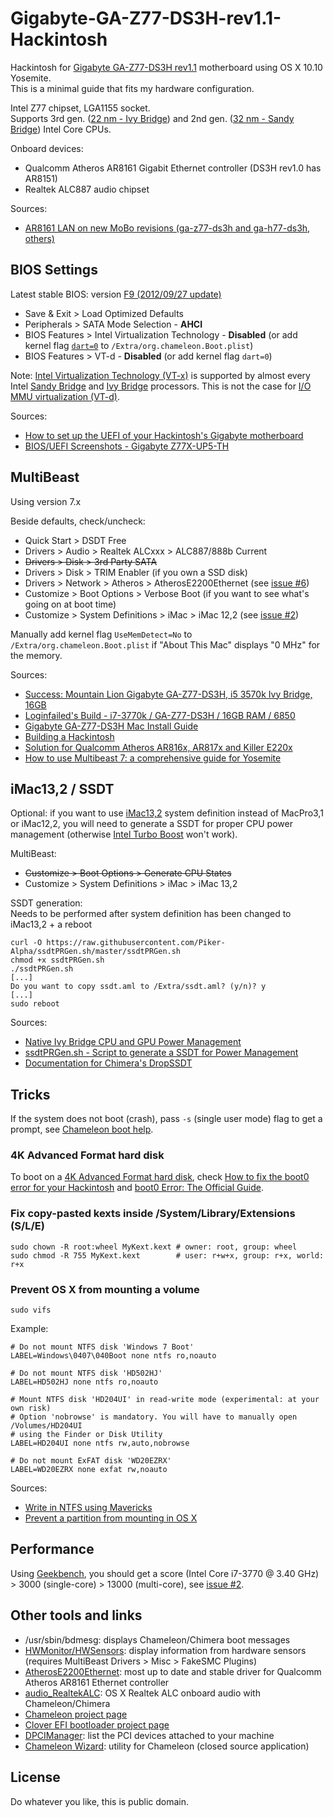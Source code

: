 # Gigabyte-GA-Z77-DS3H-rev1.1-Hackintosh

Hackintosh for [Gigabyte GA-Z77-DS3H rev1.1](http://www.gigabyte.com/products/product-page.aspx?pid=4326) motherboard using OS X 10.10 Yosemite.  
This is a minimal guide that fits my hardware configuration.

Intel Z77 chipset, LGA1155 socket.  
Supports 3rd gen. ([22 nm - Ivy Bridge](http://en.wikipedia.org/wiki/Ivy_Bridge_(microarchitecture))) and 2nd gen. ([32 nm - Sandy Bridge](http://en.wikipedia.org/wiki/Sandy_Bridge)) Intel Core CPUs.

Onboard devices:
- Qualcomm Atheros AR8161 Gigabit Ethernet controller (DS3H rev1.0 has AR8151)
- Realtek ALC887 audio chipset

Sources:
- [AR8161 LAN on new MoBo revisions (ga-z77-ds3h and ga-h77-ds3h, others)](http://www.tonymacx86.com/desktop-compatibility/77447-ar8161-lan-new-mobo-revisions-ga-z77-ds3h-ga-h77-ds3h-others.html)

## BIOS Settings

Latest stable BIOS: version [F9 (2012/09/27 update)](http://www.gigabyte.com/products/product-page.aspx?pid=4326#bios)
- Save & Exit > Load Optimized Defaults
- Peripherals > SATA Mode Selection - **AHCI**
- BIOS Features > Intel Virtualization Technology - **Disabled** (or add kernel flag [`dart=0`](https://github.com/tkrotoff/Gigabyte-GA-Z77-DS3H-rev1.1-Hackintosh/issues/1) to `/Extra/org.chameleon.Boot.plist`)
- BIOS Features > VT-d - **Disabled** (or add kernel flag `dart=0`)

Note: [Intel Virtualization Technology (VT-x)](http://en.wikipedia.org/wiki/X86_virtualization#Intel_virtualization_.28VT-x.29)
is supported by almost every Intel [Sandy Bridge](http://en.wikipedia.org/wiki/Sandy_Bridge_%28microarchitecture%29)
and [Ivy Bridge](http://en.wikipedia.org/wiki/Ivy_Bridge_%28microarchitecture%29) processors.
This is not the case for [I/O MMU virtualization (VT-d)](http://en.wikipedia.org/wiki/X86_virtualization#I.2FO_MMU_virtualization_.28AMD-Vi_and_VT-d.29).

Sources:
- [How to set up the UEFI of your Hackintosh's Gigabyte motherboard](http://www.macbreaker.com/2012/08/set-up-hackintosh-gigabyte-uefi.html)
- [BIOS/UEFI Screenshots - Gigabyte Z77X-UP5-TH](http://www.tonymacx86.com/bios-uefi/130888-bios-uefi-screenshots-gigabyte-z77x-up5-th.html)

## MultiBeast

Using version 7.x

Beside defaults, check/uncheck:
- Quick Start > DSDT Free
- Drivers > Audio > Realtek ALCxxx > ALC887/888b Current
- ~~Drivers > Disk > 3rd Party SATA~~
- Drivers > Disk > TRIM Enabler (if you own a SSD disk)
- Drivers > Network > Atheros > AtherosE2200Ethernet (see [issue #6]( https://github.com/tkrotoff/Gigabyte-GA-Z77-DS3H-rev1.1-Hackintosh/issues/6))
- Customize > Boot Options > Verbose Boot (if you want to see what's going on at boot time)
- Customize > System Definitions > iMac > iMac 12,2 (see [issue #2](https://github.com/tkrotoff/Gigabyte-GA-Z77-DS3H-rev1.1-Hackintosh/issues/2))

Manually add kernel flag `UseMemDetect=No` to `/Extra/org.chameleon.Boot.plist` if "About This Mac" displays "0 MHz" for the memory.

Sources:
- [Success: Mountain Lion Gigabyte GA-Z77-DS3H, i5 3570k Ivy Bridge, 16GB](http://www.tonymacx86.com/user-builds/75407-success-mountain-lion-gigabyte-ga-z77-ds3h-i5-3570k-ivy-bridge-16gb.html)
- [Loginfailed's Build - i7-3770k / GA-Z77-DS3H / 16GB RAM / 6850](http://www.tonymacx86.com/golden-builds/74578-loginfaileds-build-i7-3770k-ga-z77-ds3h-16gb-ram-6850-a.html)
- [Gigabyte GA-Z77-DS3H Mac Install Guide](http://www.insanelymac.com/forum/topic/283293-gigabyte-ga-z77-ds3h-mac-install-guide/)
- [Building a Hackintosh](http://www.savjee.be/2012/12/building-a-hackintosh/)
- [Solution for Qualcomm Atheros AR816x, AR817x and Killer E220x](http://www.insanelymac.com/forum/topic/300056-solution-for-qualcomm-atheros-ar816x-ar817x-and-killer-e220x/)
- [How to use Multibeast 7: a comprehensive guide for Yosemite](http://www.macbreaker.com/2014/11/how-to-use-multibeast-7-yosemite-guide.html)

## iMac13,2 / SSDT

Optional: if you want to use [iMac13,2](https://github.com/tkrotoff/Gigabyte-GA-Z77-DS3H-rev1.1-Hackintosh/issues/2) system definition instead of MacPro3,1 or iMac12,2, you will need to generate a SSDT for proper CPU power management (otherwise [Intel Turbo Boost](https://en.wikipedia.org/wiki/Intel_Turbo_Boost) won't work).

MultiBeast:
- ~~Customize > Boot Options > Generate CPU States~~
- Customize > System Definitions > iMac > iMac 13,2

SSDT generation:  
Needs to be performed after system definition has been changed to iMac13,2 + a reboot
```Shell
curl -O https://raw.githubusercontent.com/Piker-Alpha/ssdtPRGen.sh/master/ssdtPRGen.sh
chmod +x ssdtPRGen.sh
./ssdtPRGen.sh
[...]
Do you want to copy ssdt.aml to /Extra/ssdt.aml? (y/n)? y
[...]
sudo reboot
```

Sources:
- [Native Ivy Bridge CPU and GPU Power Management](http://www.tonymacx86.com/mountain-lion-desktop-support/86807-ml-native-ivy-bridge-cpu-gpu-power-management.html)
- [ssdtPRGen.sh - Script to generate a SSDT for Power Management](https://github.com/Piker-Alpha/ssdtPRGen.sh)
- [Documentation for Chimera's DropSSDT](http://www.tonymacx86.com/hp-probook-4530s/56487-documentation-chimeras-dropssdt.html)

## Tricks

If the system does not boot (crash), pass `-s` (single user mode) flag to get a prompt, see [Chameleon boot help](http://forge.voodooprojects.org/p/chameleon/source/tree/HEAD/trunk/doc/BootHelp.txt).

### 4K Advanced Format hard disk

To boot on a [4K Advanced Format hard disk](http://en.wikipedia.org/wiki/Advanced_Format), check [How to fix the boot0 error for your Hackintosh](http://www.macbreaker.com/2012/02/hackintosh-boot0-error.html) and [boot0 Error: The Official Guide](http://www.tonymacx86.com/25-boot0-error-official-guide.html).

### Fix copy-pasted kexts inside /System/Library/Extensions (S/L/E)

```Shell
sudo chown -R root:wheel MyKext.kext # owner: root, group: wheel
sudo chmod -R 755 MyKext.kext        # user: r+w+x, group: r+x, world: r+x
```

### Prevent OS X from mounting a volume

```Shell
sudo vifs
```

Example:
```
# Do not mount NTFS disk 'Windows 7 Boot'
LABEL=Windows\0407\040Boot none ntfs ro,noauto

# Do not mount NTFS disk 'HD502HJ'
LABEL=HD502HJ none ntfs ro,noauto

# Mount NTFS disk 'HD204UI' in read-write mode (experimental: at your own risk)
# Option 'nobrowse' is mandatory. You will have to manually open /Volumes/HD204UI
# using the Finder or Disk Utility
LABEL=HD204UI none ntfs rw,auto,nobrowse

# Do not mount ExFAT disk 'WD20EZRX'
LABEL=WD20EZRX none exfat rw,noauto
```

Sources:
- [Write in NTFS using Mavericks](http://apple.stackexchange.com/a/112990)
- [Prevent a partition from mounting in OS X](http://www.cnet.com/how-to/prevent-a-partition-from-mounting-in-os-x/)

## Performance

Using [Geekbench](http://www.primatelabs.com/geekbench/), you should get a score (Intel Core i7-3770 @ 3.40 GHz) > 3000 (single-core) > 13000 (multi-core), see [issue #2](https://github.com/tkrotoff/Gigabyte-GA-Z77-DS3H-rev1.1-Hackintosh/issues/2).

## Other tools and links

- /usr/sbin/bdmesg: displays Chameleon/Chimera boot messages
- [HWMonitor/HWSensors](https://github.com/kozlek/HWSensors): display information from hardware sensors (requires MultiBeast Drivers > Misc > FakeSMC Plugins)
- [AtherosE2200Ethernet](https://github.com/Mieze/AtherosE2200Ethernet): most up to date and stable driver for Qualcomm Atheros AR8161 Ethernet controller
- [audio_RealtekALC](https://github.com/toleda/audio_RealtekALC): OS X Realtek ALC onboard audio with Chameleon/Chimera
- [Chameleon project page](http://forge.voodooprojects.org/p/chameleon/)
- [Clover EFI bootloader project page](http://sourceforge.net/projects/cloverefiboot/)
- [DPCIManager](http://sourceforge.net/projects/dpcimanager/): list the PCI devices attached to your machine
- [Chameleon Wizard](http://www.insanelymac.com/forum/topic/257464-chameleon-wizard-utility-for-chameleon): utility for Chameleon (closed source application)

## License

Do whatever you like, this is public domain.
